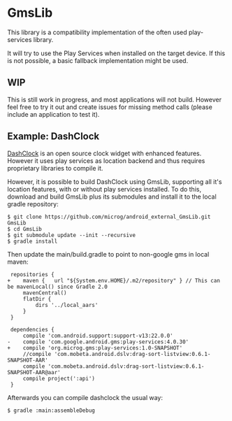 GmsLib
======
This library is a compatibility implementation of the often used play-services library.

It will try to use the Play Services when installed on the target device. If this is not possible, a basic fallback implementation might be used.

WIP
---
This is still work in progress, and most applications will not build. 
However feel free to try it out and create issues for missing method calls (please include an application to test it).

Example: DashClock
------------------
[DashClock](https://code.google.com/p/dashclock/) is an open source clock widget with enhanced features. 
However it uses play services as location backend and thus requires proprietary libraries to compile it. 

However, it is possible to build DashClock using GmsLib, supporting all it's location features, with or without play services installed.
To do this, download and build GmsLib plus its submodules and install it to the local gradle repository:

	$ git clone https://github.com/microg/android_external_GmsLib.git GmsLib
	$ cd GmsLib
	$ git submodule update --init --recursive
	$ gradle install

Then update the main/build.gradle to point to non-google gms in local maven:

	 repositories {
	+    maven {   url "${System.env.HOME}/.m2/repository" } // This can be mavenLocal() since Gradle 2.0
	     mavenCentral()
	     flatDir {
	         dirs '../local_aars'
	     }
	 }
	 
	 dependencies {
	     compile 'com.android.support:support-v13:22.0.0'
	-    compile 'com.google.android.gms:play-services:4.0.30'
	+    compile 'org.microg.gms:play-services:1.0-SNAPSHOT'
	     //compile 'com.mobeta.android.dslv:drag-sort-listview:0.6.1-SNAPSHOT-AAR'
	     compile 'com.mobeta.android.dslv:drag-sort-listview:0.6.1-SNAPSHOT-AAR@aar'
	     compile project(':api')
	 }

Afterwards you can compile dashclock the usual way:

	$ gradle :main:assembleDebug
